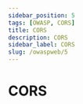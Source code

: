 ```yaml
---
sidebar_position: 5
tags: [OWASP, CORS]
title: CORS
description: CORS
sidebar_label: CORS
slug: /owaspweb/5
---
```

# CORS
